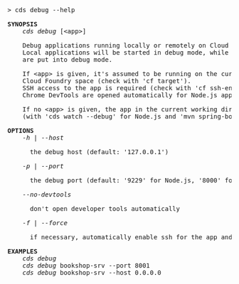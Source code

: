<!-- this file is automatically generated and updated by a github action -->
<pre class="log">
> cds debug --help

<strong>SYNOPSIS</strong>
    <em>cds debug</em> [&lt;app&gt;]

    Debug applications running locally or remotely on Cloud Foundry.
    Local applications will be started in debug mode, while remote applications
    are put into debug mode.

    If &lt;app&gt; is given, it's assumed to be running on the currently logged-in
    Cloud Foundry space (check with 'cf target').
    SSH access to the app is required (check with 'cf ssh-enabled').
    Chrome DevTools are opened automatically for Node.js applications.

    If no &lt;app&gt; is given, the app in the current working directory is started
    (with 'cds watch --debug' for Node.js and 'mvn spring-boot:run' for Java).

<strong>OPTIONS</strong>
    <em>-h</em> | <em>--host</em>

      the debug host (default: '127.0.0.1')

    <em>-p</em> | <em>--port</em>

      the debug port (default: '9229' for Node.js, '8000' for Java)

    <em>--no-devtools</em>

      don't open developer tools automatically

    <em>-f</em> | <em>--force</em>

      if necessary, automatically enable ssh for the app and restart it

<strong>EXAMPLES</strong>
    <em>cds debug</em>
    <em>cds debug</em> bookshop-srv --port 8001
    <em>cds debug</em> bookshop-srv --host 0.0.0.0
</pre>
